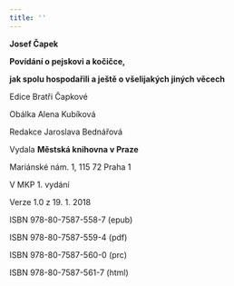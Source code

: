 ```yaml
---
title: ''
---
```


**Josef Čapek**

**Povídání o pejskovi a kočičce,**

**jak spolu hospodařili a ještě o všelijakých jiných věcech**

Edice Bratři Čapkové

Obálka Alena Kubíková

Redakce Jaroslava Bednářová

Vydala **Městská knihovna v Praze**

Mariánské nám. 1, 115 72 Praha 1

V MKP 1. vydání

Verze 1.0 z 19. 1. 2018

ISBN 978-80-7587-558-7 (epub)

ISBN 978-80-7587-559-4 (pdf)

ISBN 978-80-7587-560-0 (prc)

ISBN 978-80-7587-561-7 (html)
